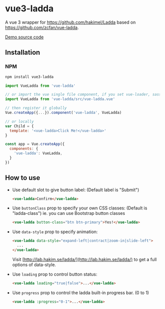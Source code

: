 # vue3-ladda

A vue 3 wrapper for https://github.com/hakimel/Ladda based on https://github.com/zcfan/vue-ladda. 

[Demo source code](docs/index.html)

## Installation

### NPM

```bash
npm install vue3-ladda
```

```javascript
import VueLadda from 'vue-ladda'

// or import the vue single file component, if you set vue-loader, sass-loader and babel properly.
import VueLadda from 'vue-ladda/src/vue-ladda.vue'

// then register it globally
Vue.createApp({...}).component('vue-ladda', VueLadda)

// or locally
var Child = {
  template: '<vue-ladda>Click Me!</vue-ladda>'
}

const app = Vue.createApp({
  components: {
    'vue-ladda': VueLadda,
  }
})
```

## How to use

- Use default slot to give button label: (Default label is "Submit")

    ```html
    <vue-ladda>Confirm</vue-ladda>
    ```

- Use `buttonClass` prop to specify your own CSS classes: (Default is "ladda-class")
    ie. you can use Bootstrap button classes

    ```html
    <vue-ladda button-class="btn btn-primary">Yes!</vue-ladda>
    ```

- Use `data-style` prop to specify animation:

    ```html
    <vue-ladda data-style="expand-left|contract|zoom-in|slide-left">
      ...
    </vue-ladda>
    ```

    Visit [http://lab.hakim.se/ladda/](http://lab.hakim.se/ladda/) to get a full options of data-style.

- Use `loading` prop to control button status:

    ```html
    <vue-ladda loading="true|false">...</vue-ladda>
    ```

- Use `progress` prop to control the ladda built-in progress bar. (0 to 1)

    ```html
    <vue-ladda :progress="0-1">...</vue-ladda>
    ```
